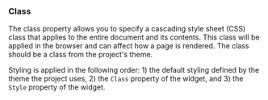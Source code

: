 ### Class

The class property allows you to specify a cascading style sheet (CSS) class that applies to the entire document and its contents. This class will be applied in the browser and can affect how a page is rendered. The class should be a class from the project's theme.

<div class="alert alert-warning">

Styling is applied in the following order: 1) the default styling defined by the theme the project uses, 2) the `Class` property of the widget, and 3) the `Style` property of the widget.

</div>
